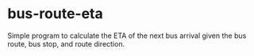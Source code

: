 # bus-route-eta
Simple program to calculate the ETA of the next bus arrival given the bus route, bus stop, and route direction. 
